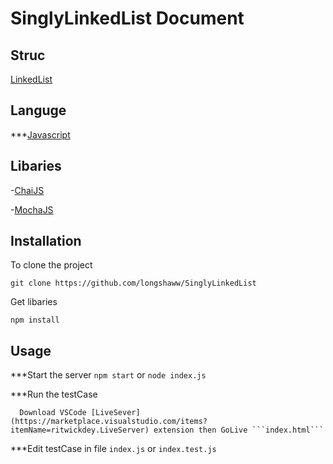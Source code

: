 # SinglyLinkedList Document

## Struc
[LinkedList](https://i.ytimg.com/vi/ZBdE8DElQQU/maxresdefault.jpg)

## Languge
***[Javascript](https://www.javascript.com/)

## Libaries
-[ChaiJS](https://www.chaijs.com/)

-[MochaJS](https://mochajs.org/)

## Installation
To clone the project
```
git clone https://github.com/longshaww/SinglyLinkedList
````
Get libaries 
```
npm install
```

## Usage
***Start the server
``` npm start ```
or
``` node index.js ```

***Run the testCase
```
  Download VSCode [LiveSever](https://marketplace.visualstudio.com/items?itemName=ritwickdey.LiveServer) extension then GoLive ```index.html```
```

***Edit testCase in file ```index.js``` or ```index.test.js```



